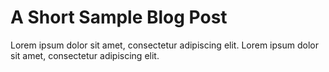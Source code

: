 # A Short Sample Blog Post

Lorem ipsum dolor sit amet, consectetur adipiscing elit. Lorem ipsum dolor sit amet, consectetur adipiscing elit.

